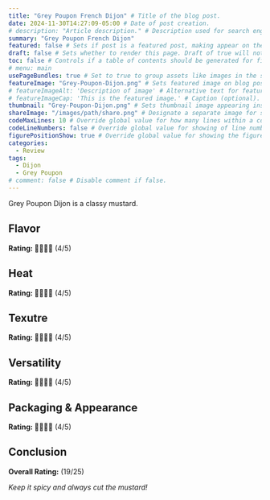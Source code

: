 ```yaml
---
title: "Grey Poupon French Dijon" # Title of the blog post.
date: 2024-11-30T14:27:09-05:00 # Date of post creation.
# description: "Article description." # Description used for search engine.
summary: "Grey Poupon French Dijon"
featured: false # Sets if post is a featured post, making appear on the home page side bar.
draft: false # Sets whether to render this page. Draft of true will not be rendered.
toc: false # Controls if a table of contents should be generated for first-level links automatically.
# menu: main
usePageBundles: true # Set to true to group assets like images in the same folder as this post.
featureImage: "Grey-Poupon-Dijon.png" # Sets featured image on blog post.
# featureImageAlt: 'Description of image' # Alternative text for featured image.
# featureImageCap: 'This is the featured image.' # Caption (optional).
thumbnail: "Grey-Poupon-Dijon.png" # Sets thumbnail image appearing inside card on homepage.
shareImage: "/images/path/share.png" # Designate a separate image for social media sharing.
codeMaxLines: 10 # Override global value for how many lines within a code block before auto-collapsing.
codeLineNumbers: false # Override global value for showing of line numbers within code block.
figurePositionShow: true # Override global value for showing the figure label.
categories:
  - Review
tags:
  - Dijon
  - Grey Poupon
# comment: false # Disable comment if false.
---
```


Grey Poupon Dijon is a classy mustard. 

## Flavor

**Rating: 🥄🥄🥄🥄** (4/5)

## Heat 

**Rating: 🥄🥄🥄🥄** (4/5)


## Texutre 

**Rating: 🥄🥄🥄🥄** (4/5)


## Versatility 

**Rating: 🥄🥄🥄🥄** (4/5)


## Packaging & Appearance 

**Rating: 🥄🥄🥄🥄** (4/5)


## Conclusion 


**Overall Rating:** (19/25)

*Keep it spicy and always cut the mustard!*